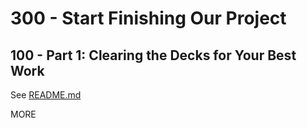 # 300 - Start Finishing Our Project

## 100 - Part 1: Clearing the Decks for Your Best Work

See [README.md](./100/README.md)

MORE